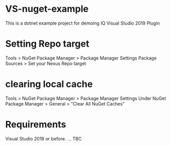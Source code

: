 # VS-nuget-example
This is a dotnet example project for demoing IQ Visual Studio 2019 Plugin

# Setting Repo target
Tools > NuGet Package Manager > Package Manager Settings
Package Sources > Set your Nexus Repo target

# clearing local cache
Tools > NuGet Package Manager > Package Manager Settings
Under NuGet Package Manager > General > "Clear All NuGet Caches"

# Requirements
Visual Studio 2019 or before.
... TBC

